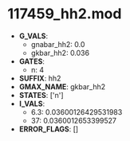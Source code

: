 # 117459_hh2.mod

- **G_VALS**:
  - gnabar_hh2: 0.0
  - gkbar_hh2: 0.036
- **GATES**:
  - n: 4
- **SUFFIX**: hh2
- **GMAX_NAME**: gkbar_hh2
- **STATES**: ['n']
- **I_VALS**:
  - 6.3: 0.03600126429531983
  - 37: 0.0360012653399527
- **ERROR_FLAGS**: []
